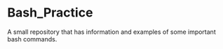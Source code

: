 # Bash_Practice
A small repository that has information and examples of some important bash commands.
